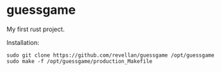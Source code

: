 # guessgame
My first rust project.

Installation:
```
sudo git clone https://github.com/revellan/guessgame /opt/guessgame
sudo make -f /opt/guessgame/production_Makefile
```
